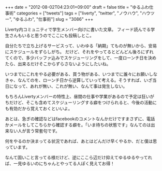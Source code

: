 +++
date = "2012-08-02T04:23:01+09:00"
draft = false
title = "ゆるふわ仕事術"
categories = ["tweets"]
tags = ["liverty", "twitter", "ノウハウ", "ハウツー", "ゆるふわ", "仕事術"]
slug = "3086"
+++

Liverty内コミュニティで学生メンバー向けに書いた文章。
フィード読んでる学生さんもいると思うのでここにも投稿しとこ。

自分たちで立ち上げるサービスって、いわゆる「納期」てものが無いから、安易にスケジュールをずらしがち。
だけど、それをやってるとどんどん後ろにずれてくので、多少バッファ込みでスケジューリングをして、一度ローンチ日を決めたら、出来るだけそこからずらさないようにしたいね。

いつまでにこれをやる必要がある、買う物がある、いつまでに誰々にお願いしなきゃ、なんてのを、ローンチ日から逆算していって考える。そうすれば、いざ当日になって、あれが無い、これが無い、なんて事は発生しない。

もちろんLivertyメンバーの特性上、昼間の仕事や学業があるので予定は狂いがちだけど、そこも含めてスケジューリングする癖をつけられると、今後の活動にも有効だから覚えておくといいよ。

あとは、急ぎの確認などはfacebookのコメントなんかだけですまさずに、電話かメールをしてこちらから確認する癖を。「いま待ちの状態です」なんてのは出来ない人が言う常套句です。

何をやるのか決まってる状況であれば、あとはどんだけ早くやるか、だと僕は思っています。

なんて固いこと言ってる様だけど、逆にここら辺だけ抑えてゆるゆるやってれば、一見ゆるいのにちゃんとやってる人ぽく見えてお得！
